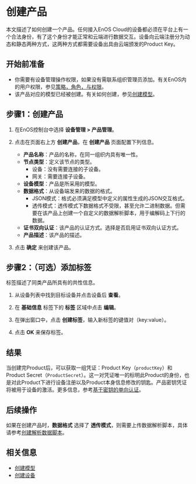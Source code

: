 # 创建产品

本文描述了如何创建一个产品。任何接入EnOS Cloud的设备都必须在平台上有一个合法身份，有了这个身份才能正常和云端进行数据交互。设备向云端注册分为动态和静态两种方式，这两种方式都需要设备出具由云端颁发的Product Key。

## 开始前准备<beforestart>

- 你需要有设备管理操作权限，如果没有需联系组织管理员添加。有关EnOS内的用户权限，参见[策略，角色，与权限](/docs/iam/zh_CN/dev/access_policy)。
- 该产品对应的模型已经被创建。有关如何创建，参见[创建模型](../../model/creating_model)。


## 步骤1：创建产品<createproduct>

1. 在EnOS控制台中选择 **设备管理 > 产品管理**。

2. 点击在页面右上方 **创建产品**，在 **创建产品** 页面配置下列信息。

   - **产品名称**：产品的名称，在同一组织内具有唯一性。
   - **节点类型**：定义该节点的类型。
     + 设备：没有需要连接的子设备。
     + 网关：需要连接子设备。
   - **设备模型**：产品是所采用的模型。
   - **数据格式**：从设备端发来的数据的格式。
     + JSON模式：格式必须满足模型中定义的属性生成的JSON交互格式。
     + 透传模式：透传模式下数据格式不受限，甚至允许二进制数据。但需要在该产品上创建一个自定义的数据解析脚本，用于编解码上下行的数据。
   - **证书双向认证**：该产品的认证方式。选择是否启用证书双向认证方式。
   - **产品描述**：该产品的描述。

3. 点击 **确定** 来创建该产品。

## 步骤2：（可选）添加标签<addtags>

标签描述了同类产品所具有的共性信息。

1. 从设备列表中找到目标设备并点击设备后 **查看**。

2. 在 **基础信息** 标签下的 **标签** 区域中点击 **编辑**。

3. 在弹出窗口中，点击 **创建标签**，输入新标签的键值对（key:value）。

4. 点击 **OK** 来保存标签。

## 结果<result>

当创建完Product后，可以获取一组凭证：Product Key（`productKey`）和Product Secret（`ProductSecret`）。这一对凭证唯一的标明此Product的身份，也是对此Product下进行设备注册以及Product本身信息修改的钥匙。产品密钥凭证将被用于设备的激活。更多信息，参考[基于密钥的单向认证](../../../learn/deviceconnection_authentication)。

## 后续操作<followup>

如果在创建产品时，**数据格式** 选择了 **透传模式**，则需要上传数据解析脚本，具体请参考[创建解析数据脚本](creating_data_parsing_script)。

## 相关信息<relatedinformation>

- [创建模型](../../model/creating_model)
- [创建设备](creating_device)
